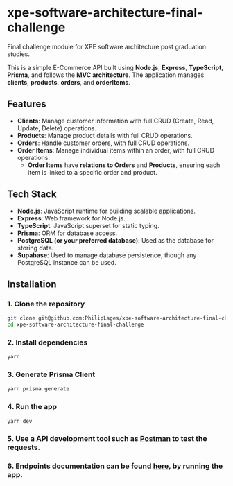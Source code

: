 # xpe-software-architecture-final-challenge

Final challenge module for XPE software architecture post graduation studies.

This is a simple E-Commerce API built using **Node.js**, **Express**, **TypeScript**, **Prisma**, and follows the **MVC architecture**. The application manages **clients**, **products**, **orders**, and **orderItems**.

## Features

- **Clients**: Manage customer information with full CRUD (Create, Read, Update, Delete) operations.
- **Products**: Manage product details with full CRUD operations.
- **Orders**: Handle customer orders, with full CRUD operations.
- **Order Items**: Manage individual items within an order, with full CRUD operations.
  - **Order Items** have **relations to Orders** and **Products**, ensuring each item is linked to a specific order and product.

## Tech Stack

- **Node.js**: JavaScript runtime for building scalable applications.
- **Express**: Web framework for Node.js.
- **TypeScript**: JavaScript superset for static typing.
- **Prisma**: ORM for database access.
- **PostgreSQL (or your preferred database)**: Used as the database for storing data.
- **Supabase**: Used to manage database persistence, though any PostgreSQL instance can be used.

## Installation

### 1. Clone the repository

```bash
git clone git@github.com:PhilipLages/xpe-software-architecture-final-challenge.git
cd xpe-software-architecture-final-challenge
```

### 2. Install dependencies

```bash
yarn
```

### 3. Generate Prisma Client

```bash
yarn prisma generate
```

### 4. Run the app

```bash
yarn dev
```

### 5. Use a API development tool such as [Postman](https://www.postman.com/) to test the requests.

### 6. Endpoints documentation can be found [here](http://localhost:3000/docs), by running the app.
